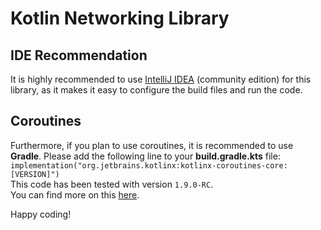 # Kotlin Networking Library  

## IDE Recommendation

It is highly recommended to use <a href="https://www.jetbrains.com/idea/download/other.html">IntelliJ IDEA</a> (community edition) for this library, as it makes it easy to configure the build files and run the code.

## Coroutines

Furthermore, if you plan to use coroutines, it is recommended to use __Gradle__. Please add the following line to your __build.gradle.kts__ file:  
`implementation("org.jetbrains.kotlinx:kotlinx-coroutines-core:[VERSION]")`  
This code has been tested with version `1.9.0-RC`.  
You can find more on this <a href="https://github.com/Kotlin/kotlinx.coroutines#using-in-your-projects">here</a>.

Happy coding!
